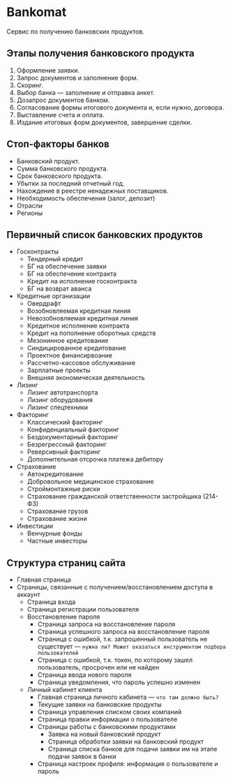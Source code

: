 # Bankomat
Сервис по получению банковских продуктов.

## Этапы получения банковского продукта
1. Оформление заявки.
2. Запрос документов и заполнение форм.
3. Скоринг.
4. Выбор банка — заполнение и отправка анкет.
5. Дозапрос документов банком.
6. Согласование формы итогового документа и, если нужно, договора.
7. Выставление счета и оплата.
8. Издание итоговых форм документов, завершение сделки.

## Стоп-факторы банков
* Банковский продукт.
* Сумма банковского продукта.
* Срок банковского продукта.
* Убытки за последний отчетный год.
* Нахождение в реестре ненадежных поставщиков.
* Необходимость обеспечения (залог, депозит)
* Отрасли
* Регионы

## Первичный список банковских продуктов
* Госконтракты
  * Тендерный кредит
  * БГ на обеспечение заявки
  * БГ на обеспечение контракта
  * Кредит на исполнение госконтракта
  * БГ на возврат аванса
* Кредитные организации
  * Овердрафт
  * Возобновляемая кредитная линия
  * Невозобновляемая кредитная линия
  * Кредитное исполнение контракта
  * Кредит на пополнение оборотных средств
  * Мезонинное кредитование
  * Синдицированное кредитование
  * Проектное финансирвоание
  * Рассчетно-кассовое обслуживание
  * Зарплатные проекты
  * Внешняя экономическая деятельность
* Лизинг
  * Лизинг автотранспорта
  * Лизинг оборудования
  * Лизинг спецтехники
* Факторинг
  * Классический факторинг
  * Конфиденциальный факторинг
  * Бездокументарный факторинг
  * Безрегрессный факторинг
  * Реверсивный факторинг
  * Дополнительная отсрочка платежа дебитору
* Страхование
  * Автокредитование
  * Добровольное медицинское страхование
  * Строймонтажные риски
  * Страхование гражданской ответственности застройщика (214-ФЗ)
  * Страхование грузов
  * Страхование жизни
* Инвестиции
  * Венчурные фонды
  * Частные инвесторы

## Структура страниц сайта
* Главная страница
* Страницы, связанные с получением/восстановлением доступа в аккаунт
    * Страница входа
    * Страница регистрации пользователя
    * Восстановление пароля
        * Страница запроса на восстановление пароля
        * Страница успешного запроса на восстановление пароля
        * Страница с ошибкой, т.к. запрошенный пользователь не существует — `нужна ли? Может оказаться инструментом подбора пользователей`
        * Страница с ошибкой, т.к. токен, по которому зашел пользователь, просрочен или не найден
        * Страница ввода нового пароля
        * Страница уведомления, что пароль успешно изменен
    * Личный кабинет клиента
        * Главная страница личного кабинета — `что там должно быть?`
        * Текущие заявки на банковские продукты
        * Страница управления списком своих компаний
        * Страница правки информации о пользователе
        * Страницы работы с банковскими продуктами
            * Заявка на новый банковский продукт
            * Страница обработки заявки на банковский продукт
            * Страница списка банков для подачи заявки им на этапе подачи заявок в банки
        * Страница настроек профиля: информация о пользователе и пароль
